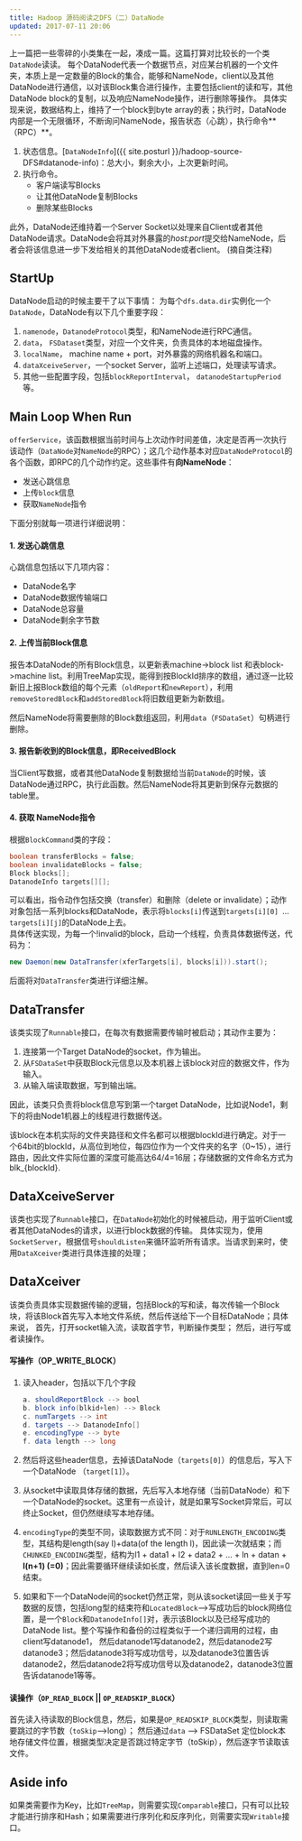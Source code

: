```yaml
---
title: Hadoop 源码阅读之DFS（二）DataNode
updated: 2017-07-11 20:06
---
```


上一篇把一些零碎的小类集在一起，凑成一篇。这篇打算对比较长的一个类`DataNode`读读。
每个DataNode代表一个数据节点，对应某台机器的一个文件夹，本质上是一定数量的Block的集合，能够和NameNode，client以及其他DataNode进行通信，以对该Block集合进行操作，主要包括client的读和写，其他DataNode block的复制，以及响应NameNode操作，进行删除等操作。
具体实现来说，数据结构上，维持了一个block到byte array的表；执行时，DataNode内部是一个无限循环，不断询问NameNode，报告状态（心跳），执行命令**（RPC）**。

1. 状态信息。[`DataNodeInfo`]({{ site.posturl }}/hadoop-source-DFS#datanode-info)：总大小，剩余大小，上次更新时间。
2. 执行命令。
	* 客户端读写Blocks
	* 让其他DataNode复制Blocks
	* 删除某些Blocks

此外，DataNode还维持着一个Server Socket以处理来自Client或者其他DataNode请求。DataNode会将其对外暴露的*host:port*提交给NameNode，后者会将该信息进一步下发给相关的其他DataNode或者client。
(摘自类注释)

## StartUp
DataNode启动的时候主要干了以下事情：
为每个`dfs.data.dir`实例化一个`DataNode`，DataNode有以下几个重要字段：

1. `namenode`，`DatanodeProtocol`类型，和NameNode进行RPC通信。
2. `data`， `FSDataset`类型，对应一个文件夹，负责具体的本地磁盘操作。
3. `localName`， machine name + port，对外暴露的网络机器名和端口。
4. `dataXceiveServer`，一个socket Server，监听上述端口，处理读写请求。
5. 其他一些配置字段，包括`blockReportInterval`， `datanodeStartupPeriod`等。

## Main Loop When Run
`offerService`，该函数根据当前时间与上次动作时间差值，决定是否再一次执行该动作（`DataNode`对`NameNode`的RPC）；这几个动作基本对应`DataNodeProtocol`的各个函数，即RPC的几个动作约定。这些事件有**向NameNode**：

* 发送心跳信息
* 上传`block`信息
* 获取`NameNode`指令

下面分别就每一项进行详细说明：
#### 1. 发送心跳信息
心跳信息包括以下几项内容：

* DataNode名字
* DataNode数据传输端口
* DataNode总容量
* DataNode剩余字节数

#### 2. 上传当前Block信息
报告本DataNode的所有Block信息，以更新表machine->block list 和表block->machine list。利用TreeMap实现，能得到按BlockId排序的数组，通过逐一比较新旧上报Block数组的每个元素（`oldReport`和`newReport`），利用`removeStoredBlock`和`addStoredBlock`将旧数组更新为新数组。

然后NameNode将需要删除的Block数组返回，利用`data`（`FSDataSet`）句柄进行删除。
#### 3. 报告新收到的Block信息，即ReceivedBlock
当Client写数据，或者其他DataNode复制数据给当前`DataNode`的时候，该DataNode通过RPC，执行此函数。然后NameNode将其更新到保存元数据的table里。

#### 4. 获取 NameNode指令
根据`BlockCommand`类的字段：

```Java
boolean transferBlocks = false;
boolean invalidateBlocks = false;
Block blocks[];
DatanodeInfo targets[][];
```
可以看出，指令动作包括交换（transfer）和删除（delete or invalidate）；动作对象包括一系列blocks和DataNode，表示将`blocks[i]`传送到`targets[i][0] `... `targets[i][j]`的DataNode上去。  
具体传送实现，为每一个!invalid的block，启动一个线程，负责具体数据传送，代码为：
```Java
new Daemon(new DataTransfer(xferTargets[i], blocks[i])).start();
```
后面将对`DataTransfer`类进行详细注解。

## DataTransfer
该类实现了`Runnable`接口，在每次有数据需要传输时被启动；其动作主要为：

1. 连接第一个Target DataNode的socket，作为输出。
2. 从`FSDataSet`中获取Block元信息以及本机器上该block对应的数据文件，作为输入。
3. 从输入端读取数据，写到输出端。

因此，该类只负责将block信息写到第一个target DataNode，比如说Node1，剩下的将由Node1机器上的线程进行数据传送。

该block在本机实际的文件夹路径和文件名都可以根据blockId进行确定。对于一个64bit的blockId，从高位到地位，每四位作为一个文件夹的名字（0~15），进行路由，因此文件实际位置的深度可能高达64/4=16层；存储数据的文件命名方式为blk_{blockId}.

## DataXceiveServer
该类也实现了`Runnable`接口，在`DataNode`初始化的时候被启动，用于监听Client或者其他DataNodes的请求，以进行block数据的传输。
具体实现为，使用`SocketServer`，根据信号`shouldListen`来循环监听所有请求。当请求到来时，使用`DataXceiver`类进行具体连接的处理；

## DataXceiver
该类负责具体实现数据传输的逻辑，包括Block的写和读，每次传输一个Block块，将该Block首先写入本地文件系统，然后传送给下一个目标DataNode；具体来说，
首先，打开socket输入流，读取首字节，判断操作类型；
然后，进行写或者读操作。

#### 写操作（OP_WRITE_BLOCK）
1. 读入header，包括以下几个字段

	```Java
	a. shouldReportBlock --> bool
	b. block info(blkid+len) --> Block
	c. numTargets --> int
	d. targets --> DatanodeInfo[]
	e. encodingType --> byte
	f. data length --> long
	```
2. 然后将这些header信息，去掉该DataNode（`targets[0]`）的信息后，写入下一个DataNode （`target[1]`）。
3. 从socket中读取具体存储的数据，先后写入本地存储（当前DataNode）和下一个DataNode的socket。这里有一点设计，就是如果写Socket异常后，可以终止Socket，但仍然继续写本地存储。
4. `encodingType`的类型不同，读取数据方式不同：对于`RUNLENGTH_ENCODING`类型，其结构是length(say l)+data(of the length l)，因此读一次就结束；而`CHUNKED_ENCODING`类型，结构为l1 + data1 + l2 + data2 + ... + ln + datan + **l(n+1) (=0)**；因此需要循环继续读如长度，然后读入该长度数据，直到len=0结束。
5. 如果和下一个DataNode间的socket仍然正常，则从该socket读回一些关于写数据的反馈，包括long型的结束符和`LocatedBlock`-->写成功后的block网络位置，是一个`Block`和`DatanodeInfo[]`对，表示该Block以及已经写成功的DataNode list。整个写操作和备份的过程类似于一个递归调用的过程，由client写datanode1， 然后datanode1写datanode2，然后datanode2写datanode3；然后datanode3将写成功信号，以及datanode3位置告诉datanode2，然后datanode2将写成功信号以及datanode2，datanode3位置告诉datanode1等等。

#### 读操作（`OP_READ_BLOCK` || `OP_READSKIP_BLOCK`）

首先读入待读取的Block信息，然后，如果是`OP_READSKIP_BLOCK`类型，则读取需要跳过的字节数（`toSkip`-->long）；
然后通过`data` --> FSDataSet 定位block本地存储文件位置，根据类型决定是否跳过特定字节（toSkip），然后逐字节读取该文件。

## Aside info
如果类需要作为Key，比如`TreeMap`，则需要实现`Comparable`接口，只有可以比较才能进行排序和Hash；如果需要进行序列化和反序列化，则需要实现`Writable`接口。
					



	






